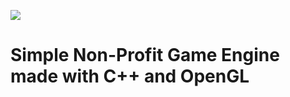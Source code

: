 ![](https://github.com/susyboy23/OpenLiv/blob/main/res/textures/example_0.png)
# Simple Non-Profit Game Engine made with C++ and OpenGL
